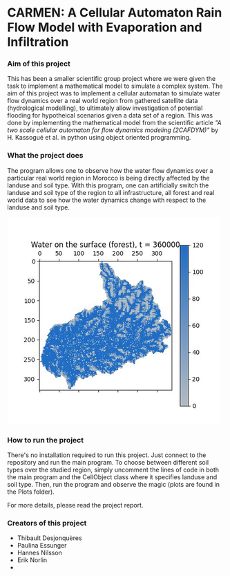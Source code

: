 # CARMEN: A Cellular Automaton Rain Flow Model with Evaporation and Infiltration

### Aim of this project ### 
This has been a smaller scientific group project where we were given the task to implement a mathematical model to simulate a complex system. The aim of this project was to implement a cellular automatan to simulate water flow dynamics over a real world region from gathered satellite data (hydrological modelling), to ultimately allow investigation of potential flooding for hypotheical scenarios given a data set of a region. This was done by implementing the mathematical model from the scientific article *"A two scale cellular automaton for flow dynamics modeling (2CAFDYM)"* by H. Kassogué et al. in python using object oriented programming.

### What the project does ### 
The program allows one to observe how the water flow dynamics over a particular real world region in Morocco is being directly affected by the landuse and soil type. With this program, one can artificially switch the landuse and soil type of the region to all infrastructure, all forest and real world data to see how the water dynamics change with respect to the landuse and soil type.

![Water running down landscape](https://github.com/erik-norlin/CARMEN/blob/master/Plots/Qps/Qps_forest/forest_t%3D360000.jpeg?raw=true)
  
### How to run the project ### 
There's no installation required to run this project. Just connect to the repository and run the main program. To choose between different soil types over the studied region, simply uncomment the lines of code in both the main program and the CellObject class where it specifies landuse and soil type. Then, run the program and observe the magic (plots are found in the Plots folder).

For more details, please read the project report.

### Creators of this project ### 
* Thibault Desjonquères
* Paulina Essunger
* Hannes Nilsson
* Erik Norlin
* 
